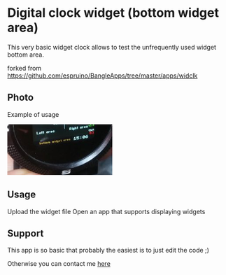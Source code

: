 # Digital clock widget (bottom widget area)

This very basic widget clock allows to test the unfrequently used widget bottom area.

forked from
https://github.com/espruino/BangleApps/tree/master/apps/widclk

## Photo

Example of usage

![](widTextBottom_ss1.jpg)

## Usage

Upload the widget file
Open an app that supports displaying widgets

## Support

This app is so basic that probably the easiest is to just edit the code ;)

Otherwise you can contact me [here](https://github.com/dapgo)
